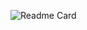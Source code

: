 ![Readme Card](https://github-readme-stats.vercel.app/api?username=thatgravyboat&count_private=true&show_icons=true&theme=dracula)
